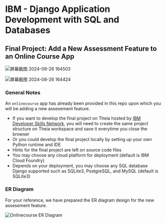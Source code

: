 # IBM - Django Application Development with SQL and Databases

## Final Project: Add a New Assessment Feature to an Online Course App

![屏幕截图 2024-08-26 164503](https://github.com/user-attachments/assets/eb0b27b3-c4d9-4723-82a2-b22790e43609)

![屏幕截图 2024-08-26 164424](https://github.com/user-attachments/assets/e3c4e531-97da-47df-b9ea-e1dc6b600a33)

### General Notes
An `onlinecourse` app has already been provided in this repo upon which you will be adding a new assesement feature.
- If you want to develop the final project on Theia hosted by [IBM Developer Skills Network](https://labs.cognitiveclass.ai/), you will need to create the same project structure on Theia workspace and save it everytime you close the browser
- Or you could develop the final project locally by setting up your own Python runtime and IDE
- Hints for the final project are left on source code files
- You may choose any cloud platform for deployment (default is IBM Cloud Foundry)
- Depends on your deployment, you may choose any SQL database Django supported such as SQLite3, PostgreSQL, and MySQL (default is SQLite3)

### ER Diagram
For your reference, we have prepared the ER diagram design for the new assesement feature.

![Onlinecourse ER Diagram](https://github.com/ibm-developer-skills-network/final-cloud-app-with-database/blob/master/static/media/course_images/onlinecourse_app_er.png)
